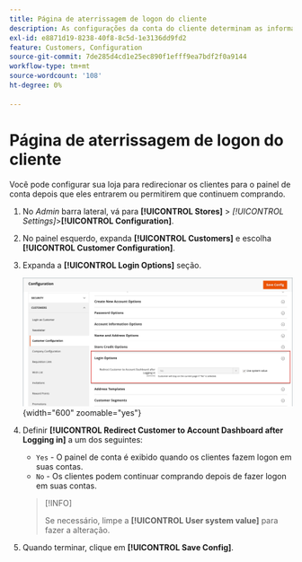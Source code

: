 ```yaml
---
title: Página de aterrissagem de logon do cliente
description: As configurações da conta do cliente determinam as informações coletadas durante o registro do cliente e a experiência que os clientes têm durante o processo.
exl-id: e8871d19-8238-40f8-8c5d-1e3136dd9fd2
feature: Customers, Configuration
source-git-commit: 7de285d4cd1e25ec890f1efff9ea7bdf2f0a9144
workflow-type: tm+mt
source-wordcount: '108'
ht-degree: 0%

---
```


# Página de aterrissagem de logon do cliente

Você pode configurar sua loja para redirecionar os clientes para o painel de conta depois que eles entrarem ou permitirem que continuem comprando.

1. No _Admin_ barra lateral, vá para **[!UICONTROL Stores]** > _[!UICONTROL Settings]_>**[!UICONTROL Configuration]**.

1. No painel esquerdo, expanda **[!UICONTROL Customers]** e escolha **[!UICONTROL Customer Configuration]**.

1. Expanda a **[!UICONTROL Login Options]** seção.

   ![Opções de logon](assets/customer-configuration-login-options.png){width="600" zoomable="yes"}

1. Definir **[!UICONTROL Redirect Customer to Account Dashboard after Logging in]** a um dos seguintes:

   - `Yes` - O painel de conta é exibido quando os clientes fazem logon em suas contas.
   - `No` - Os clientes podem continuar comprando depois de fazer logon em suas contas.

   >[!INFO]
   >
   >Se necessário, limpe a **[!UICONTROL User system value]** para fazer a alteração.

1. Quando terminar, clique em **[!UICONTROL Save Config]**.
